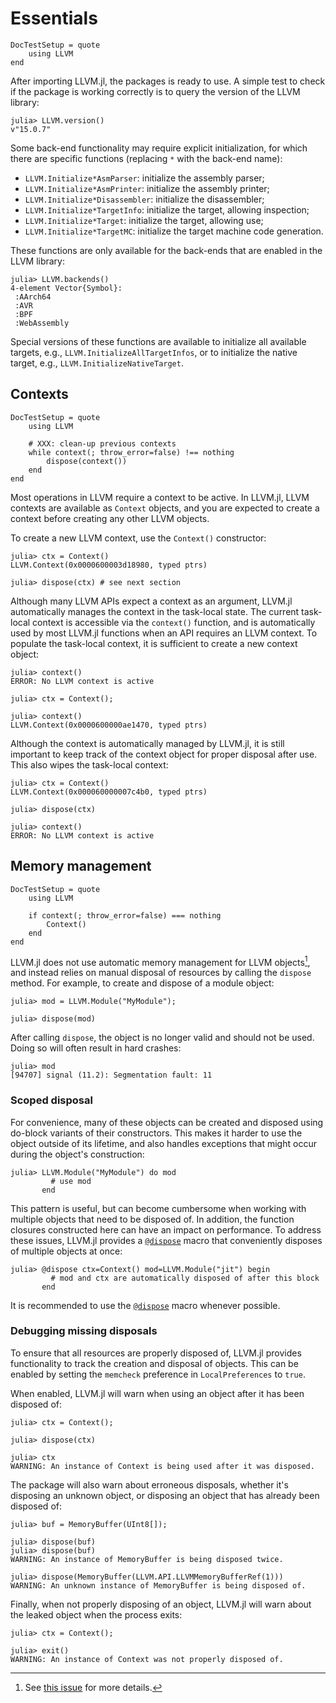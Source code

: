 # Essentials

```@meta
DocTestSetup = quote
    using LLVM
end
```

After importing LLVM.jl, the packages is ready to use. A simple test to check if the package
is working correctly is to query the version of the LLVM library:

```julia-repl
julia> LLVM.version()
v"15.0.7"
```

Some back-end functionality may require explicit initialization, for which there are
specific functions (replacing `*` with the back-end name):

- `LLVM.Initialize*AsmParser`: initialize the assembly parser;
- `LLVM.Initialize*AsmPrinter`: initialize the assembly printer;
- `LLVM.Initialize*Disassembler`: initialize the disassembler;
- `LLVM.Initialize*TargetInfo`: initialize the target, allowing inspection;
- `LLVM.Initialize*Target`: initialize the target, allowing use;
- `LLVM.Initialize*TargetMC`: initialize the target machine code generation.

These functions are only available for the back-ends that are enabled in the LLVM library:

```julia-repl
julia> LLVM.backends()
4-element Vector{Symbol}:
 :AArch64
 :AVR
 :BPF
 :WebAssembly
```

Special versions of these functions are available to initialize all available targets,
e.g., `LLVM.InitializeAllTargetInfos`, or to initialize the native target, e.g.,
`LLVM.InitializeNativeTarget`.


## Contexts

```@meta
DocTestSetup = quote
    using LLVM

    # XXX: clean-up previous contexts
    while context(; throw_error=false) !== nothing
        dispose(context())
    end
end
```

Most operations in LLVM require a context to be active. In LLVM.jl, LLVM contexts are
available as `Context` objects, and you are expected to create a context before creating any
other LLVM objects.

To create a new LLVM context, use the `Context()` constructor:

```jldoctest
julia> ctx = Context()
LLVM.Context(0x0000600003d18980, typed ptrs)

julia> dispose(ctx) # see next section
```

Although many LLVM APIs expect a context as an argument, LLVM.jl automatically manages the
context in the task-local state. The current task-local context is accessible via the
`context()` function, and is automatically used by most LLVM.jl functions when an API
requires an LLVM context. To populate the task-local context, it is sufficient to create a
new context object:

```jldoctest
julia> context()
ERROR: No LLVM context is active

julia> ctx = Context();

julia> context()
LLVM.Context(0x0000600000ae1470, typed ptrs)
```

Although the context is automatically managed by LLVM.jl, it is still important to keep
track of the context object for proper disposal after use. This also wipes the task-local
context:

```jldoctest
julia> ctx = Context()
LLVM.Context(0x000060000007c4b0, typed ptrs)

julia> dispose(ctx)

julia> context()
ERROR: No LLVM context is active
```


## Memory management

```@meta
DocTestSetup = quote
    using LLVM

    if context(; throw_error=false) === nothing
        Context()
    end
end
```

LLVM.jl does not use automatic memory management for LLVM objects[^1], and instead relies on
manual disposal of resources by calling the `dispose` method. For example, to create and
dispose of a module object:

[^1]: See [this issue](https://github.com/maleadt/LLVM.jl/pull/309) for more details.

```jldoctest
julia> mod = LLVM.Module("MyModule");

julia> dispose(mod)
```

After calling `dispose`, the object is no longer valid and should not be used. Doing so
will often result in hard crashes:

```julia-repl
julia> mod
[94707] signal (11.2): Segmentation fault: 11
```

### Scoped disposal

For convenience, many of these objects can be created and disposed using do-block variants
of their constructors. This makes it harder to use the object outside of its lifetime, and
also handles exceptions that might occur during the object's construction:

```jldoctest
julia> LLVM.Module("MyModule") do mod
         # use mod
       end
```

This pattern is useful, but can become cumbersome when working with multiple objects that
need to be disposed of. In addition, the function closures constructed here can have an
impact on performance. To address these issues, LLVM.jl provides a [`@dispose`](@ref) macro
that conveniently disposes of multiple objects at once:

```jldoctest
julia> @dispose ctx=Context() mod=LLVM.Module("jit") begin
         # mod and ctx are automatically disposed of after this block
       end
```

It is recommended to use the [`@dispose`](@ref) macro whenever possible.

### Debugging missing disposals

To ensure that all resources are properly disposed of, LLVM.jl provides functionality to
track the creation and disposal of objects. This can be enabled by setting the `memcheck`
preference in `LocalPreferences` to `true`.

When enabled, LLVM.jl will warn when using an object after it has been disposed of:

```julia-repl
julia> ctx = Context();

julia> dispose(ctx)

julia> ctx
WARNING: An instance of Context is being used after it was disposed.
```

The package will also warn about erroneous disposals, whether it's disposing an unknown
object, or disposing an object that has already been disposed of:

```julia-repl
julia> buf = MemoryBuffer(UInt8[]);

julia> dispose(buf)
julia> dispose(buf)
WARNING: An instance of MemoryBuffer is being disposed twice.
```

```julia-repl
julia> dispose(MemoryBuffer(LLVM.API.LLVMMemoryBufferRef(1)))
WARNING: An unknown instance of MemoryBuffer is being disposed of.
```

Finally, when not properly disposing of an object, LLVM.jl will warn about the leaked
object when the process exits:

```julia-repl
julia> ctx = Context();

julia> exit()
WARNING: An instance of Context was not properly disposed of.
```
